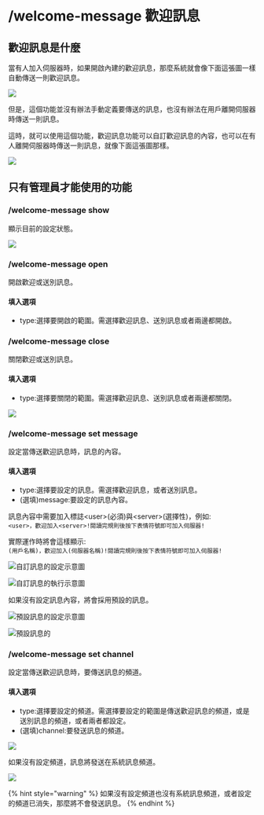 # /welcome-message 歡迎訊息

## 歡迎訊息是什麼

當有人加入伺服器時，如果開啟內建的歡迎訊息，那麼系統就會像下面這張圖一樣自動傳送一則歡迎訊息。

![](https://cdn.discordapp.com/attachments/848902789681381416/966337759549751296/unknown.png)

但是，這個功能並沒有辦法手動定義要傳送的訊息，也沒有辦法在用戶離開伺服器時傳送一則訊息。

這時，就可以使用這個功能，歡迎訊息功能可以自訂歡迎訊息的內容，也可以在有人離開伺服器時傳送一則訊息，就像下面這張圖那樣。

![](https://cdn.discordapp.com/attachments/848902789681381416/966529297034641488/unknown.png)

## 只有管理員才能使用的功能

### /welcome-message show

顯示目前的設定狀態。

![](https://cdn.discordapp.com/attachments/848902789681381416/966521538549530654/unknown.png)

### /welcome-message open

開啟歡迎或送別訊息。

#### 填入選項

* type:選擇要開啟的範圍。需選擇歡迎訊息、送別訊息或者兩邊都開啟。

### /welcome-message close

關閉歡迎或送別訊息。

#### 填入選項

* type:選擇要關閉的範圍。需選擇歡迎訊息、送別訊息或者兩邊都關閉。

![](https://cdn.discordapp.com/attachments/848902789681381416/966520908158210118/unknown.png)

### /welcome-message set message

設定當傳送歡迎訊息時，訊息的內容。

#### 填入選項

* type:選擇要設定的訊息。需選擇歡迎訊息，或者送別訊息。
* (選填)message:要設定的訊息內容。

訊息內容中需要加入標誌\<user>(必須)與\<server>(選擇性)，例如:\
`<user>，歡迎加入<server>!閱讀完規則後按下表情符號即可加入伺服器!`

實際運作時將會這樣顯示:\
`(用戶名稱)，歡迎加入(伺服器名稱)!閱讀完規則後按下表情符號即可加入伺服器!`

![自訂訊息的設定示意圖](https://cdn.discordapp.com/attachments/848902789681381416/966528630710763570/unknown.png)

![自訂訊息的執行示意圖](https://cdn.discordapp.com/attachments/848902789681381416/966529297034641488/unknown.png)

如果沒有設定訊息內容，將會採用預設的訊息。

![預設訊息的設定示意圖](https://cdn.discordapp.com/attachments/848902789681381416/966540463119159306/unknown.png)

![預設訊息的](https://cdn.discordapp.com/attachments/848902789681381416/966541030478471258/unknown.png)

### /welcome-message set channel

設定當傳送歡迎訊息時，要傳送訊息的頻道。

#### 填入選項

* type:選擇要設定的頻道。需選擇要設定的範圍是傳送歡迎訊息的頻道，或是送別訊息的頻道，或者兩者都設定。
* (選填)channel:要發送訊息的頻道。

![](https://cdn.discordapp.com/attachments/848902789681381416/966543144940363786/unknown.png)

如果沒有設定頻道，訊息將發送在系統訊息頻道。

![](https://cdn.discordapp.com/attachments/848902789681381416/966543504518045716/unknown.png)

{% hint style="warning" %}
如果沒有設定頻道也沒有系統訊息頻道，或者設定的頻道已消失，那麼將不會發送訊息。
{% endhint %}
